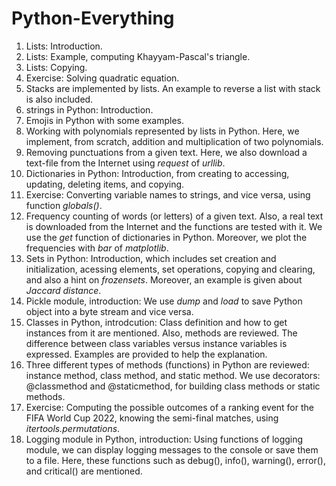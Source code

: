 # Python-Everything

1) Lists: Introduction.
2) Lists: Example, computing Khayyam-Pascal's triangle.
3) Lists: Copying.
4) Exercise: Solving quadratic equation.
5) Stacks are implemented by lists. An example to reverse a list with stack is also included.
6) strings in Python: Introduction.
7) Emojis in Python with some examples.
8) Working with polynomials represented by lists in Python. Here, we implement, from scratch, addition and multiplication of two polynomials.
9) Removing punctuations from a given text. Here, we also download a text-file from the Internet using *request* of *urllib*.
10) Dictionaries in Python: Introduction, from creating to accessing, updating, deleting items, and copying.
11) Exercise: Converting variable names to strings, and vice versa, using function *globals()*.
12) Frequency counting of words (or letters) of a given text. Also, a real text is downloaded from the Internet and the functions are tested with it. We use the *get* function of dictionaries in Python. Moreover, we plot the frequencies with  *bar* of *matplotlib*.
13) Sets in Python: Introduction, which includes set creation and initialization, acessing elements, set operations, copying and clearing, and also a hint on *frozensets*. Moreover, an example is given about *Jaccard distance*.
14) Pickle module, introduction: We use *dump* and *load* to save Python object into a byte stream and vice versa.
15) Classes in Python, introdcution: Class definition and how to get instances from it are mentioned. Also, methods are reviewed. The difference between class variables versus instance variables is expressed. Examples are provided to help the explanation.
16) Three different types of methods (functions) in Python are reviewed: instance method, class method, and static method. We use decorators: @classmethod and @staticmethod, for building class methods or static methods.
17) Exercise: Computing the possible outcomes of a ranking event for the FIFA World Cup 2022, knowing the semi-final matches, using *itertools.permutations*.
18) Logging module in Python, introduction: Using functions of logging module, we can display logging messages to the console or save them to a file. Here, these functions such as debug(), info(), warning(), error(), and critical() are mentioned.